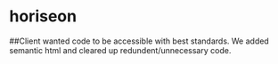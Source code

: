 # horiseon

##Client wanted code to be accessible with best standards. We added semantic html and cleared up redundent/unnecessary code.

